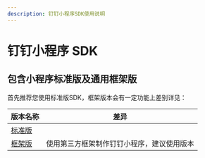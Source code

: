 ```yaml
---
description: 钉钉小程序SDK使用说明
---
```


# 钉钉小程序 SDK

## 包含小程序标准版及通用框架版 <a href="bao-han-xiao-cheng-xu-biao-zhun-ban-cha-jian-ban-ji-tong-yong-kuang-jia-ban" id="bao-han-xiao-cheng-xu-biao-zhun-ban-cha-jian-ban-ji-tong-yong-kuang-jia-ban"></a>

首先推荐您使用标准版SDK，框架版本会有一定功能上差别详见：

| 版本名称                          | 差异                    |
| ----------------------------- | --------------------- |
| ​[标准版​](dingdingsdk.md)       | ​                     |
| [​框架版​](dingdingsdkcustom.md) | 使用第三方框架制作钉钉小程序，建议使用版本 |
